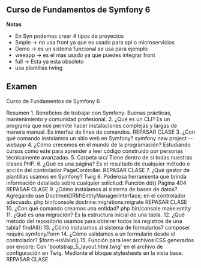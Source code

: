 ## Curso de Fundamentos de Symfony 6

**Notas** 
- En Syn podemos crear 4 tipos de proyectos
- Smple -> no usa front ya que es usado para api o microservicios 
- Demo -> es un sistema funcional se usa para ejemplo
- weeapp -> es el mas usado ya que puedes integrar front
- full -> Esta ya esta obsoleto
- usa plantillas twing


## Examen 

Curso de Fundamentos de Symfony 6

Resumen
1.
Beneficios de trabajar con Symfony:
Buenas prácticas, mantenimiento y comunidad profesional.
2.
¿Qué es un CLI?
Es un programa que nos permite hacer instalaciones complejas y largas de manera manual.
Es interfaz de línea de comandos.
REPASAR CLASE
3.
¿Con qué comando instalamos un sitio web en Symfony?
symfony new project --webapp
4.
¿Cómo crecemos en el mundo de la programación?
Estudiando cursos como este para aprender a leer código construido por personas técnicamente avanzadas.
5.
Carpeta src/
Tiene dentro de sí todas nuestras clases PHP.
6.
¿Qué es una página?
Es el resultado de cualquier método o acción del controlador PageController.
REPASAR CLASE
7.
¿Qué gestor de plantillas usamos en Symfony?
Twig
8.
Poderosa herramienta que brinda información detallada sobre cualquier solicitud:
Función dd()
Página 404
REPASAR CLASE
9.
¿Cómo instalamos al sistema de bases de datos?
Agregando use Doctrine\ORM\EntityManagerInterface; en el controlador adecuado.
php bin/console doctrine:migrations:migrate
REPASAR CLASE
10.
¿Con qué comando creamos una entidad?
php bin/console make:entity
11.
¿Qué es una migración?
Es la estructura inicial de una tabla.
12.
¿Qué método del repositorio usamos para obtener todos los registros de una tabla?
findAll()
13.
¿Cómo instalamos al sistema de formularios?
composer require symfony/form
14.
¿Cómo validamos a un formulario desde el controlador?
$form->isValid()
15.
Función para leer archivos CSS generados por encore:
Con 'bootstrap_5_layout.html.twig' en el archivo de configuración en Twig.
Mediante el bloque stylesheets en la vista base.
REPASAR CLASE
